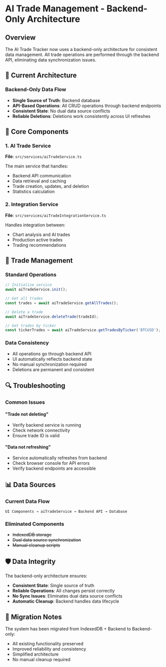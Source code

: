 # AI Trade Management - Backend-Only Architecture

## Overview

The AI Trade Tracker now uses a backend-only architecture for consistent data management. All trade operations are performed through the backend API, eliminating data synchronization issues.

## 🎯 Current Architecture

### Backend-Only Data Flow
- **Single Source of Truth**: Backend database
- **API-Based Operations**: All CRUD operations through backend endpoints
- **Consistent State**: No dual data source conflicts
- **Reliable Deletions**: Deletions work consistently across UI refreshes

## 🔧 Core Components

### 1. AI Trade Service
**File**: `src/services/aiTradeService.ts`

The main service that handles:
- Backend API communication
- Data retrieval and caching
- Trade creation, updates, and deletion
- Statistics calculation

### 2. Integration Service
**File**: `src/services/aiTradeIntegrationService.ts`

Handles integration between:
- Chart analysis and AI trades
- Production active trades
- Trading recommendations

## 🚀 Trade Management

### Standard Operations

```typescript
// Initialize service
await aiTradeService.init();

// Get all trades
const trades = await aiTradeService.getAllTrades();

// Delete a trade
await aiTradeService.deleteTrade(tradeId);

// Get trades by ticker
const tickerTrades = await aiTradeService.getTradesByTicker('BTCUSD');
```

### Data Consistency

- All operations go through backend API
- UI automatically reflects backend state
- No manual synchronization required
- Deletions are permanent and consistent

## 🔍 Troubleshooting

### Common Issues

#### "Trade not deleting"
- Verify backend service is running
- Check network connectivity
- Ensure trade ID is valid

#### "Data not refreshing"
- Service automatically refreshes from backend
- Check browser console for API errors
- Verify backend endpoints are accessible

## 📊 Data Sources

### Current Data Flow
```
UI Components → aiTradeService → Backend API → Database
```

### Eliminated Components
- ~~IndexedDB storage~~
- ~~Dual data source synchronization~~
- ~~Manual cleanup scripts~~

## 🛡️ Data Integrity

The backend-only architecture ensures:
- **Consistent State**: Single source of truth
- **Reliable Operations**: All changes persist correctly
- **No Sync Issues**: Eliminates dual data source conflicts
- **Automatic Cleanup**: Backend handles data lifecycle

## 📝 Migration Notes

The system has been migrated from IndexedDB + Backend to Backend-only:
- All existing functionality preserved
- Improved reliability and consistency
- Simplified architecture
- No manual cleanup required